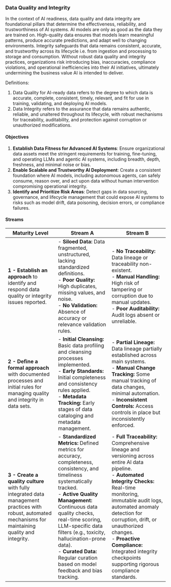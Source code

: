 ### Data Quality and Integrity

In the context of AI readiness, data quality and data integrity are foundational pillars that determine the effectiveness, reliability, and trustworthiness of AI systems. AI models are only as good as the data they are trained on. High-quality data ensures that models learn meaningful patterns, produce accurate predictions, and adapt well to changing environments. Integrity safeguards that data remains consistent, accurate, and trustworthy across its lifecycle i.e. from ingestion and processing to storage and consumption. Without robust data quality and integrity practices, organizations risk introducing bias, inaccuracies, compliance violations, and operational inefficiencies into their AI initiatives, ultimately undermining the business value AI is intended to deliver.

Definitions:

1. Data Quality for AI-ready data refers to the degree to which data is accurate, complete, consistent, timely, relevant, and fit for use in training, validating, and deploying AI models.
2. Data Integrity refers to the assurance that data remains authentic, reliable, and unaltered throughout its lifecycle, with robust mechanisms for traceability, auditability, and protection against corruption or unauthorized modifications.

#### Objectives

1. **Establish Data Fitness for Advanced AI Systems**: Ensure organizational data assets meet the stringent requirements for training, fine-tuning, and operating LLMs and agentic AI systems, including breadth, depth, freshness, and minimal noise or bias.
2. **Enable Scalable and Trustworthy AI Deployment**: Create a consistent foundation where AI models, including autonomous agents, can safely consume, reason over, and act upon data without human intervention compromising operational integrity.
3. **Identify and Prioritize Risk Areas**: Detect gaps in data sourcing, governance, and lifecycle management that could expose AI systems to risks such as model drift, data poisoning, decision errors, or compliance failures.

#### Streams

| Maturity Level                                                                                                                                            | Stream A                                                                                                                                                                                                                                                                                                                                                                    | Stream B                                                                                                                                                                                                                                                                                                                                                             |
|-----------------------------------------------------------------------------------------------------------------------------------------------------------|-----------------------------------------------------------------------------------------------------------------------------------------------------------------------------------------------------------------------------------------------------------------------------------------------------------------------------------------------------------------------------|----------------------------------------------------------------------------------------------------------------------------------------------------------------------------------------------------------------------------------------------------------------------------------------------------------------------------------------------------------------------|
| **1 - Establish an approach** to identify and respond  data quality or integrity issues reported.                                                         | - **Siloed Data:** Data fragmented, unstructured, lacking standardized definitions.<br>- **Poor Quality:** High duplicates, missing values, and noise.<br>- **No Validation:** Absence of accuracy or relevance validation rules.                                                                                                                                           | - **No Traceability:** Data lineage or traceability non-existent.<br>- **Manual Handling:** High risk of tampering or corruption due to manual updates.<br>- **Poor Auditability:** Audit logs absent or unreliable.                                                                                                                                                 |
| **2 - Define a formal approach** with documented processes and initial rules for managing  quality and integrity in data sets.                            | - **Initial Cleansing:** Basic data profiling and cleansing processes implemented.<br>- **Early Standards:** Initial completeness and consistency rules applied.<br>- **Metadata Tracking:** Early stages of data cataloging and metadata management.                                                                                                                       | - **Partial Lineage:** Data lineage partially established across main systems.<br>- **Manual Change Tracking:** Some manual tracking of data changes, minimal automation.<br>- **Inconsistent Controls:** Access controls in place but inconsistently enforced.                                                                                                      |
| **3 - Create a quality culture** with fully integrated data management practices with robust, automated mechanisms for maintaining quality and integrity. | - **Standardized Metrics:** Defined metrics for accuracy, completeness, consistency, and timeliness systematically tracked.<br>- **Active Quality Management:** Continuous data quality checks, real-time scoring, LLM-specific data filters (e.g., toxicity, hallucination-prone data).<br>- **Curated Data:** Regular curation based on model feedback and bias tracking. | - **Full Traceability:** Comprehensive lineage and versioning across entire AI data pipeline.<br>- **Automated Integrity Checks:** Real-time monitoring, immutable audit logs, automated anomaly detection for corruption, drift, or unauthorized changes.<br>- **Proactive Compliance:** Integrated integrity checkpoints supporting rigorous compliance standards. |

